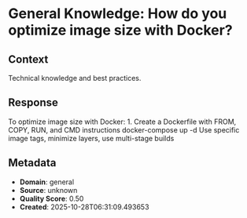 # General Knowledge: How do you optimize image size with Docker?

## Context
Technical knowledge and best practices.

## Response
To optimize image size with Docker: 1. Create a Dockerfile with FROM, COPY, RUN, and CMD instructions docker-compose up -d Use specific image tags, minimize layers, use multi-stage builds

## Metadata
- **Domain**: general
- **Source**: unknown
- **Quality Score**: 0.50
- **Created**: 2025-10-28T06:31:09.493653